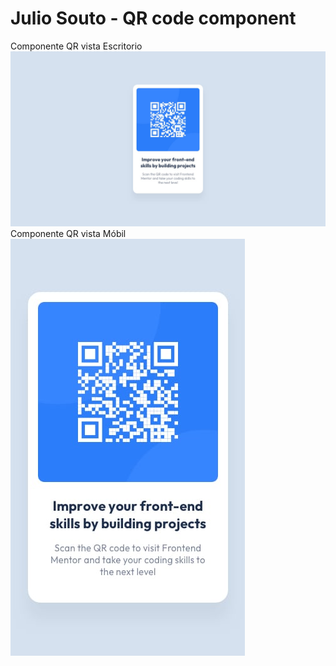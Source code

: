 # Julio Souto - QR code component
Componente QR vista Escritorio
![Diseño del componente QR](./design/desktop-design.jpg)
Componente QR vista Móbil
![Diseño del componente QR](./design/mobile-design.jpg)
